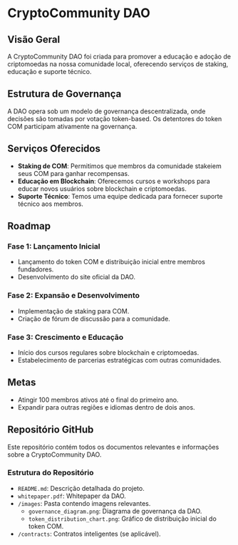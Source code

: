 # CryptoCommunity DAO

## Visão Geral
A CryptoCommunity DAO foi criada para promover a educação e adoção de criptomoedas na nossa comunidade local, oferecendo serviços de staking, educação e suporte técnico.

## Estrutura de Governança
A DAO opera sob um modelo de governança descentralizada, onde decisões são tomadas por votação token-based. Os detentores do token COM participam ativamente na governança.

## Serviços Oferecidos
- **Staking de COM**: Permitimos que membros da comunidade stakeiem seus COM para ganhar recompensas.
- **Educação em Blockchain**: Oferecemos cursos e workshops para educar novos usuários sobre blockchain e criptomoedas.
- **Suporte Técnico**: Temos uma equipe dedicada para fornecer suporte técnico aos membros.

## Roadmap
### Fase 1: Lançamento Inicial
- Lançamento do token COM e distribuição inicial entre membros fundadores.
- Desenvolvimento do site oficial da DAO.

### Fase 2: Expansão e Desenvolvimento
- Implementação de staking para COM.
- Criação de fórum de discussão para a comunidade.

### Fase 3: Crescimento e Educação
- Início dos cursos regulares sobre blockchain e criptomoedas.
- Estabelecimento de parcerias estratégicas com outras comunidades.

## Metas
- Atingir 100 membros ativos até o final do primeiro ano.
- Expandir para outras regiões e idiomas dentro de dois anos.

## Repositório GitHub
Este repositório contém todos os documentos relevantes e informações sobre a CryptoCommunity DAO.

### Estrutura do Repositório
- `README.md`: Descrição detalhada do projeto.
- `whitepaper.pdf`: Whitepaper da DAO.
- `/images`: Pasta contendo imagens relevantes.
   - `governance_diagram.png`: Diagrama de governança da DAO.
   - `token_distribution_chart.png`: Gráfico de distribuição inicial do token COM.
- `/contracts`: Contratos inteligentes (se aplicável).

